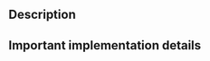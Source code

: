 ## Description

<!-- Please describe the motivation & changes introduced by this PR -->

## Important implementation details

<!-- if any, optional section -->
